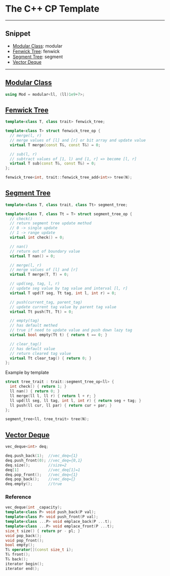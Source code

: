 # The C++ CP Template
---
## Snippet
- [Modular Class](#modular-class): modular
- [Fenwick Tree](#fenwick-tree): fenwick
- [Segment Tree](#segment-tree): segment
- [Vector Deque](#vector-deque)
---
## [Modular Class](/cpp/modular.cpp)
```cpp
using Mod = modular<ll, (ll)1e9+7>;
```

## [Fenwick Tree](/cpp/fenwick_tree.cpp)
```cpp
template<class T, class trait> fenwick_tree;

template<class T> struct fenwick_tree_op {
  // merge(l, r)
  // merge values of [l] and [r] or bit array and update value
  virtual T merge(const T&, const T&) = 0;

  // sub(l, r)
  // subtract values of [1, l) and [1, r] => become [l, r]
  virtual T sub(const T&, const T&) = 0;
};

fenwick_tree<int, trait::fenwick_tree_add<int>> tree(N);
```

## [Segment Tree](/cpp/segment_tree.cpp)
```cpp
template<class T, class trait, class Tt> segment_tree;

template<class T, class Tt = T> struct segment_tree_op {
  // check()
  // return segment tree update method
  // 0 -> single update
  // 1 -> range update
  virtual int check() = 0;

  // nan()
  // return out of boundary value
  virtual T nan() = 0;

  // merge(l, r)
  // merge values of [l] and [r]
  virtual T merge(T, T) = 0;

  // upd(seg, tag, l, r)
  // update seg value by tag value and interval [l, r]
  virtual T upd(T seg, Tt tag, int l, int r) = 0;

  // push(current_tag, parent_tag)
  // update current tag value by parent tag value
  virtual Tt push(Tt, Tt) = 0;

  // empty(tag)
  // has default methed
  // true if need to update value and push down lazy tag
  virtual bool empty(Tt t) { return t == 0; }

  // clear_tag()
  // has default value
  // return cleared tag value
  virtual Tt clear_tag() { return 0; }
};
```

Example by template
```cpp
struct tree_trait : trait::segment_tree_op<ll> {
  int check() { return 1; }
  ll nan() { return 0; }
  ll merge(ll l, ll r) { return l + r; }
  ll upd(ll seg, ll tag, int l, int r) { return seg + tag; }
  ll push(ll cur, ll par) { return cur + par; }
};

segment_tree<ll, tree_trait> tree(N);
```

## [Vector Deque](/cpp/vec_deque.cpp)
```cpp
vec_deque<int> deq;

deq.push_back(1);  //vec_deq={1}
deq.push_front(0); //vec_deq={0,1}
deq.size();        //size=2
deq[1]             //vec_deq[1]=1
deq.pop_front();   //vec_deq={1}
deq.pop_back();    //vec_deq={}
deq.empty();       //true
```

### Reference
```cpp
vec_deque(int _capacity);
template<class P> void push_back(P val);
template<class P> void push_front(P val);
template<class ...P> void emplace_back(P ...t);
template<class ...P> void emplace_front(P ...t);
size_t size() { return pr - pl; }
void pop_back();
void pop_front();
bool empty();
T& operator[](const size_t i);
T& front();
T& back();
iterator begin();
iterator end();
```

